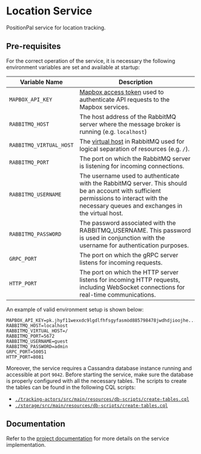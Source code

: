 # Location Service

PositionPal service for location tracking.

## Pre-requisites

For the correct operation of the service, it is necessary the following environment variables are set and available at startup: 

| Variable Name | Description                                                                                                                                                                                |
| --- |--------------------------------------------------------------------------------------------------------------------------------------------------------------------------------------------|
| `MAPBOX_API_KEY` | [Mapbox access token](https://docs.mapbox.com/help/getting-started/access-tokens/) used to authenticate API requests to the Mapbox services.                                               |
| `RABBITMQ_HOST` | The host address of the RabbitMQ server where the message broker is running (e.g. `localhost`)                                                                                             |
| `RABBITMQ_VIRTUAL_HOST` | The [virtual host](https://www.rabbitmq.com/docs/vhosts) in RabbitMQ used for logical separation of resources (e.g. `/`).                                                                  |
| `RABBITMQ_PORT` | The port on which the RabbitMQ server is listening for incoming connections.                                                                                                               |
| `RABBITMQ_USERNAME` | The username used to authenticate with the RabbitMQ server. This should be an account with sufficient permissions to interact with the necessary queues and exchanges in the virtual host. |
| `RABBITMQ_PASSWORD` | The password associated with the RABBITMQ_USERNAME. This password is used in conjunction with the username for authentication purposes.                                                    |
| `GRPC_PORT` | The port on which the gRPC server listens for incoming requests.                                                                                                                           |
| `HTTP_PORT` | The port on which the HTTP server listens for incoming HTTP requests, including WebSocket connections for real-time communications.                                                        |

An example of valid environment setup is shown below:

```env
MAPBOX_API_KEY=pk.jhyf11wexxdc9lgdlfhfsgyfasmòd885798478jwdhdjioojhe...
RABBITMQ_HOST=localhost
RABBITMQ_VIRTUAL_HOST=/
RABBITMQ_PORT=5672
RABBITMQ_USERNAME=guest
RABBITMQ_PASSWORD=admin
GRPC_PORT=50051
HTTP_PORT=8081
```

Moreover, the service requires a Cassandra database instance running and accessible at port `9042`. Before starting the service, make sure the database is properly configured with all the necessary tables.
The scripts to create the tables can be found in the following CQL scripts:
- [`./tracking-actors/src/main/resources/db-scripts/create-tables.cql`](./tracking-actors/src/main/resources/db-scripts/create-tables.cql)
- [`./storage/src/main/resources/db-scripts/create-tables.cql`](./storage/src/main/resources/db-scripts/create-tables.cql)

## Documentation

Refer to the [project documentation](https://position-pal.github.io/docs/design/location-service/) for more details on the service implementation.
